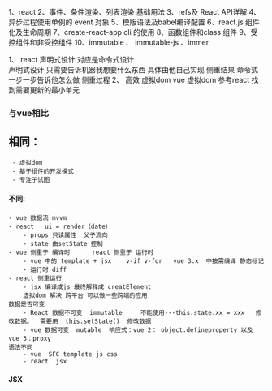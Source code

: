 1、react
2、事件、条件渲染、列表渲染   基础用法
3、refs及 React API详解
4、异步过程使用单例的 event 对象
5、模版语法及babel编译配置
6、react.js 组件化及生命周期
7、create-react-app cli 的使用
8、函数组件和class 组件
9、受控组件和非受控组件
10、immutable 、 immutable-js 、immer






1、 react 声明式设计 对应是命令式设计  
    声明式设计 只需要告诉机器我想要什么东西 具体由他自己实现   侧重结果
    命令式  一步一步告诉他怎么做       侧重过程
2、 高效  虚拟dom    vue 虚拟dom 参考react 
    找到需要更新的最小单元

### 与vue相比
## 相同：

     - 虚拟dom
     - 基于组件的开发模式
     - 专注于试图
#### 不同:

    - vue 数据流 mvvm
    - react   ui = render（date）
        - props 只读属性  父子流向
        - state 由setState 控制
    - vue 侧重于 编译时      react 侧重于 运行时
        - vue 中的 template + jsx    v-if v-for   vue 3.x  中按需编译 静态标记
        - 运行时 diff
    - react 侧重运行
        - jsx 编译成js 最终解释成 creatElement
        虚拟dom 解决 跨平台 可以做一些跨端的应用
    数据是否可变
        - React 数据不可变  immutable     不能使用---this.state.xx = xxx   修改数据。  需要用  this.setState()  修改数据
        - vue 数据可变  mutable  响应式：vue 2： object.defineproperty 以及 vue 3：proxy 
    语法不同
        - vue  SFC template js css
        - react  jsx
    





#### JSX

     
 




